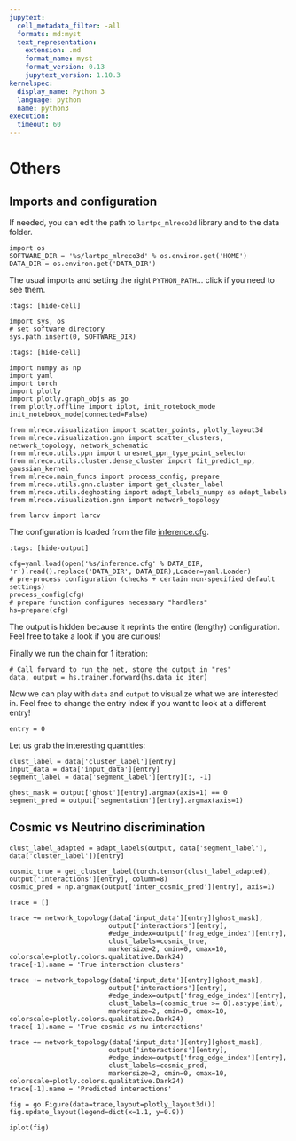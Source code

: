 ```yaml
---
jupytext:
  cell_metadata_filter: -all
  formats: md:myst
  text_representation:
    extension: .md
    format_name: myst
    format_version: 0.13
    jupytext_version: 1.10.3
kernelspec:
  display_name: Python 3
  language: python
  name: python3
execution:
  timeout: 60
---
```


# Others

## Imports and configuration
If needed, you can edit the path to `lartpc_mlreco3d` library and to the data folder.
```{code-cell}
import os
SOFTWARE_DIR = '%s/lartpc_mlreco3d' % os.environ.get('HOME') 
DATA_DIR = os.environ.get('DATA_DIR')
```

The usual imports and setting the right `PYTHON_PATH`...  click if you need to see them.
```{code-cell}
:tags: [hide-cell]

import sys, os
# set software directory
sys.path.insert(0, SOFTWARE_DIR)
```

```{code-cell}
:tags: [hide-cell]

import numpy as np
import yaml
import torch
import plotly
import plotly.graph_objs as go
from plotly.offline import iplot, init_notebook_mode
init_notebook_mode(connected=False)

from mlreco.visualization import scatter_points, plotly_layout3d
from mlreco.visualization.gnn import scatter_clusters, network_topology, network_schematic
from mlreco.utils.ppn import uresnet_ppn_type_point_selector
from mlreco.utils.cluster.dense_cluster import fit_predict_np, gaussian_kernel
from mlreco.main_funcs import process_config, prepare
from mlreco.utils.gnn.cluster import get_cluster_label
from mlreco.utils.deghosting import adapt_labels_numpy as adapt_labels
from mlreco.visualization.gnn import network_topology

from larcv import larcv
```

The configuration is loaded from the file [inference.cfg](../data/inference.cfg).
```{code-cell}
:tags: [hide-output]

cfg=yaml.load(open('%s/inference.cfg' % DATA_DIR, 'r').read().replace('DATA_DIR', DATA_DIR),Loader=yaml.Loader)
# pre-process configuration (checks + certain non-specified default settings)
process_config(cfg)
# prepare function configures necessary "handlers"
hs=prepare(cfg)
```

The output is hidden because it reprints the entire (lengthy) configuration. Feel 
free to take a look if you are curious!

Finally we run the chain for 1 iteration:
```{code-cell}
# Call forward to run the net, store the output in "res"
data, output = hs.trainer.forward(hs.data_io_iter)
```
Now we can play with `data` and `output` to visualize what we are interested in. Feel free to change the
entry index if you want to look at a different entry!
```{code-cell}
entry = 0
```
Let us grab the interesting quantities:
```{code-cell}
clust_label = data['cluster_label'][entry]
input_data = data['input_data'][entry]
segment_label = data['segment_label'][entry][:, -1]

ghost_mask = output['ghost'][entry].argmax(axis=1) == 0
segment_pred = output['segmentation'][entry].argmax(axis=1)
```

## Cosmic vs Neutrino discrimination

```{code-cell}
clust_label_adapted = adapt_labels(output, data['segment_label'], data['cluster_label'])[entry]

cosmic_true = get_cluster_label(torch.tensor(clust_label_adapted), output['interactions'][entry], column=8)
cosmic_pred = np.argmax(output['inter_cosmic_pred'][entry], axis=1)
```

```{code-cell}
trace = []

trace += network_topology(data['input_data'][entry][ghost_mask],
                         output['interactions'][entry],
                         #edge_index=output['frag_edge_index'][entry],
                         clust_labels=cosmic_true,
                         markersize=2, cmin=0, cmax=10, colorscale=plotly.colors.qualitative.Dark24)
trace[-1].name = 'True interaction clusters'

trace += network_topology(data['input_data'][entry][ghost_mask],
                         output['interactions'][entry],
                         #edge_index=output['frag_edge_index'][entry],
                         clust_labels=(cosmic_true >= 0).astype(int),
                         markersize=2, cmin=0, cmax=10, colorscale=plotly.colors.qualitative.Dark24)
trace[-1].name = 'True cosmic vs nu interactions'

trace += network_topology(data['input_data'][entry][ghost_mask],
                         output['interactions'][entry],
                         #edge_index=output['frag_edge_index'][entry],
                         clust_labels=cosmic_pred,
                         markersize=2, cmin=0, cmax=10, colorscale=plotly.colors.qualitative.Dark24)
trace[-1].name = 'Predicted interactions'

fig = go.Figure(data=trace,layout=plotly_layout3d())
fig.update_layout(legend=dict(x=1.1, y=0.9))

iplot(fig)
```